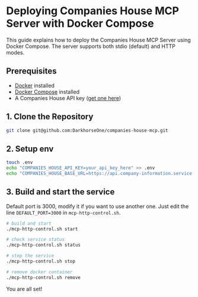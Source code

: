 # Deploying Companies House MCP Server with Docker Compose

This guide explains how to deploy the Companies House MCP Server using Docker Compose. The server supports both stdio (default) and HTTP modes.

## Prerequisites

- [Docker](https://docs.docker.com/get-docker/) installed
- [Docker Compose](https://docs.docker.com/compose/install/) installed
- A Companies House API key ([get one here](https://developer.company-information.service.gov.uk/))

## 1. Clone the Repository

```bash
git clone git@github.com:DarkhorseOne/companies-house-mcp.git
```

## 2. Setup env

```bash
touch .env
echo "COMPANIES_HOUSE_API_KEY=your_api_key_here" >> .env
echo "COMPANIES_HOUSE_BASE_URL=https://api.company-information.service.gov.uk" >> .env

```

## 3. Build and start the service

Default port is 3000, modify it if you want to use another one. Just edit the line `DEFAULT_PORT=3000` in `mcp-http-control.sh`.

```bash
# build and start
./mcp-http-control.sh start

# check service status
./mcp-http-control.sh status

# step the service
./mcp-http-control.sh stop

# remove docker container
./mcp-http-control.sh remove
```

You are all set!
